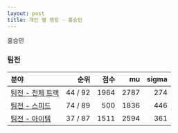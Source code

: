 ```yaml
---
layout: post
title: 개인 별 랭킹 - 홍승민
---
```


홍승민


### 팀전

| 분야 | 순위 | 점수 | mu | sigma |
|:---|---:|---:|---:|---:|
| [팀전 - 전체 트랙](../team-full) | 44 / 92 | 1964 | 2787 | 274 |
| [팀전 - 스피드](../team-speed) | 74 / 89 | 500 | 1836 | 446 |
| [팀전 - 아이템](../team-item) | 37 / 87 | 1511 | 2594 | 361 |
